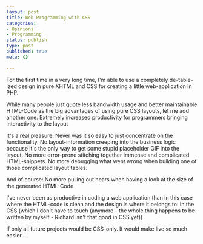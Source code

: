 ```yaml
---
layout: post
title: Web Programming with CSS
categories:
- Opinions
- Programming
status: publish
type: post
published: true
meta: {}

---
```

<p>For the first time in a very long time, I'm able to use a completely de-table-ized design in pure XHTML and CSS for creating a little web-application in PHP.</p>
<p>While many people just quote less bandwidth usage and better maintainable HTML-Code as the big advantages of using pure CSS layouts, let me add another one: Extremely increased productivity for programmers bringing interactivity to the layout</p>
<p>It's a real pleasure: Never was it so easy to just concentrate on the functionality. No layout-information creeping into the business logic because it's the only way to get some stupid placeholder GIF into the layout. No more error-prone stitching together immense and complicated HTML-snippets. No more debugging what went wrong when building one of those complicated layout tables.</p>
<p>And of course: No more pulling out hears when having a look at the size of the generated HTML-Code</p>
<p>I've never been as productive in coding a web application than in this case where the HTML-code is clean and the design is where it belongs to: In the CSS (which I don't have to touch (anymore - the whole thing happens to be written by myself - Richard isn't that good in CSS yet))</p>
<p>If only all future projects would be CSS-only. It would make live so much easier...</p>
